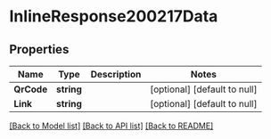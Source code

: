 # InlineResponse200217Data

## Properties
Name | Type | Description | Notes
------------ | ------------- | ------------- | -------------
**QrCode** | **string** |  | [optional] [default to null]
**Link** | **string** |  | [optional] [default to null]

[[Back to Model list]](../README.md#documentation-for-models) [[Back to API list]](../README.md#documentation-for-api-endpoints) [[Back to README]](../README.md)

